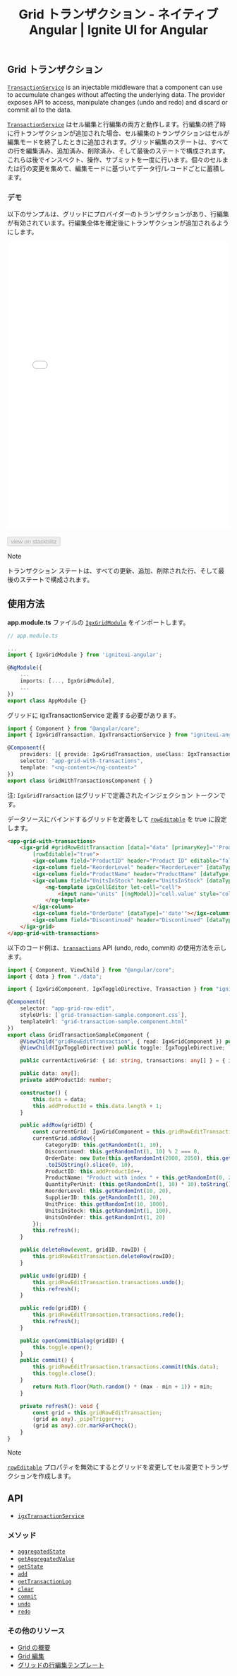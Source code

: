 ﻿---
title: Grid トランザクション - ネイティブ Angular | Ignite UI for Angular
_description: TransactionService はミドルウェアプロバイダーは、データのアクセス、変更の操作 (undo と redo)、すべて破棄または確定のための API を公開します。 
_keywords: Ignite UI for Angular, UI controls, Angular widgets, web widgets, UI widgets, Angular, Native Angular Components Suite, Native Angular Controls, Native Angular Components Library, Native Angular Component, Angular Grid, Angular Data Grid component, Angular Data Grid control, Angular Grid component, Angular Grid control, Angular High Performance Grid, Cell Editing, Row Editing, Batch Updating, Batch Editing, Transactions
_language: ja
---

## Grid トランザクション

[`TransactionService`]({environment:angularApiUrl}/classes/igxtransactionservice.html) is an injectable middleware that a component can use to accumulate changes without affecting the underlying data. The provider exposes API to access, manipulate changes (undo and redo) and discard or commit all to the data.

[`TransactionService`]({environment:angularApiUrl}/classes/igxtransactionservice.html) はセル編集と行編集の両方と動作します。行編集の終了時に行トランザクションが追加された場合、セル編集のトランザクションはセルが編集モードを終了したときに追加されます。グリッド編集のステートは、すべての行を編集済み、追加済み、削除済み、そして最後のステートで構成されます。これらは後でインスペクト、操作、サブミットを一度に行います。個々のセルまたは行の変更を集めて、編集モードに基づいてデータ行/レコードごとに蓄積します。

### デモ

以下のサンプルは、グリッドにプロバイダーのトランザクションがあり、行編集が有効されています。行編集全体を確定後にトランザクションが追加されるようにします。

<div class="sample-container loading" style="height:650px">
    <iframe id="grid-transaction-sample-iframe" src='{environment:demosBaseUrl}/grid-transaction' width="100%" height="100%" seamless frameBorder="0" onload="onSampleIframeContentLoaded(this);"></iframe>
</div>
<br/>
<div>
<button data-localize="stackblitz" disabled class="stackblitz-btn" data-iframe-id="grid-transaction-sample-iframe" data-demos-base-url="{environment:demosBaseUrl}">view on stackblitz</button>
</div>
<div class="divider--half"></div>

> [!NOTE]
> トランザクション ステートは、すべての更新、追加、削除された行、そして最後のステートで構成されます。

## 使用方法
**app.module.ts** ファイルの [`IgxGridModule`]({environment:angularApiUrl}/classes/igxgridmodule.html) をインポートします。

```typescript
// app.module.ts

...
import { IgxGridModule } from 'igniteui-angular';

@NgModule({
    ...
    imports: [..., IgxGridModule],
    ...
})
export class AppModule {}
```

グリッドに igxTransactionService 定義する必要があります。

```typescript
import { Component } from "@angular/core";
import { IgxGridTransaction, IgxTransactionService } from "igniteui-angular";

@Component({
    providers: [{ provide: IgxGridTransaction, useClass: IgxTransactionService }],
    selector: "app-grid-with-transactions",
    template: "<ng-content></ng-content>"
})
export class GridWithTransactionsComponent { }

```

注: `IgxGridTransaction` はグリッドで定義されたインジェクション トークンです。

データソースにバインドするグリッドを定義をして [`rowEditable`]({environment:angularApiUrl}/classes/igxgridcomponent.html#roweditable) を true に設定します。

```html
<app-grid-with-transactions>
    <igx-grid #gridRowEditTransaction [data]="data" [primaryKey]="'ProductID'" width="100%" height="500px"
        [rowEditable]="true">
        <igx-column field="ProductID" header="Product ID" editable="false"></igx-column>
        <igx-column field="ReorderLevel" header="ReorderLever" [dataType]="'number'"></igx-column>
        <igx-column field="ProductName" header="ProductName" [dataType]="'string'"></igx-column>
        <igx-column field="UnitsInStock" header="UnitsInStock" [dataType]="'number'">
            <ng-template igxCellEditor let-cell="cell">
                <input name="units" [(ngModel)]="cell.value" style="color: black" />
            </ng-template>
        </igx-column>
        <igx-column field="OrderDate" [dataType]="'date'"></igx-column>
        <igx-column field="Discontinued" header="Discontinued" [dataType]="'boolean'"></igx-column>
    </igx-grid>
</app-grid-with-transactions>
```

以下のコード例は、[`transactions`]({environment:angularApiUrl}/classes/igxtransactionservice.html) API (undo, redo, commit) の使用方法を示します。

```typescript
import { Component, ViewChild } from "@angular/core";
import { data } from "./data";

import { IgxGridComponent, IgxToggleDirective, Transaction } from "igniteui-angular";

@Component({
    selector: "app-grid-row-edit",
    styleUrls: [`grid-transaction-sample.component.css`],
    templateUrl: "grid-transaction-sample.component.html"
})
export class GridTransactionSampleComponent {
    @ViewChild("gridRowEditTransaction", { read: IgxGridComponent }) public gridRowEditTransaction: IgxGridComponent;
    @ViewChild(IgxToggleDirective) public toggle: IgxToggleDirective;

    public currentActiveGrid: { id: string, transactions: any[] } = { id: "", transactions: [] };

    public data: any[];
    private addProductId: number;

    constructor() {
        this.data = data;
        this.addProductId = this.data.length + 1;
    }

    public addRow(gridID) {
        const currentGrid: IgxGridComponent = this.gridRowEditTransaction;
        currentGrid.addRow({
            CategoryID: this.getRandomInt(1, 10),
            Discontinued: this.getRandomInt(1, 10) % 2 === 0,
            OrderDate: new Date(this.getRandomInt(2000, 2050), this.getRandomInt(0, 11), this.getRandomInt(1, 25))
            .toISOString().slice(0, 10),
            ProductID: this.addProductId++,
            ProductName: "Product with index " + this.getRandomInt(0, 20),
            QuantityPerUnit: (this.getRandomInt(1, 10) * 10).toString() + " pcs.",
            ReorderLevel: this.getRandomInt(10, 20),
            SupplierID: this.getRandomInt(1, 20),
            UnitPrice: this.getRandomInt(10, 1000),
            UnitsInStock: this.getRandomInt(1, 100),
            UnitsOnOrder: this.getRandomInt(1, 20)
        });
        this.refresh();
    }

    public deleteRow(event, gridID, rowID) {
        this.gridRowEditTransaction.deleteRow(rowID);
    }

    public undo(gridID) {
        this.gridRowEditTransaction.transactions.undo();
        this.refresh();
    }

    public redo(gridID) {
        this.gridRowEditTransaction.transactions.redo();
        this.refresh();
    }

    public openCommitDialog(gridID) {
        this.toggle.open();
    }
    public commit() {
        this.gridRowEditTransaction.transactions.commit(this.data);
        this.toggle.close();
    }
        return Math.floor(Math.random() * (max - min + 1)) + min;
    }

    private refresh(): void {
        const grid = this.gridRowEditTransaction;
        (grid as any)._pipeTrigger++;
        (grid as any).cdr.markForCheck();
    }
}

```
> [!NOTE]
> [`rowEditable`]({environment:angularApiUrl}/classes/igxgridcomponent.html#roweditable) プロパティを無効にするとグリッドを変更してセル変更でトランザクションを作成します。

## API

* [`igxTransactionService`]({environment:angularApiUrl}/classes/igxtransactionservice.html)

### メソッド


* [`aggregatedState`]({environment:angularApiUrl}/classes/igxtransactionservice.html#aggregatedstate)
* [`getAggregatedValue`]({environment:angularApiUrl}/classes/igxtransactionservice.html#getaggregatedvalue)
* [`getState`]({environment:angularApiUrl}/classes/igxtransactionservice.html#getstate)
* [`add`]({environment:angularApiUrl}/classes/igxtransactionservice.html#add)
* [`getTransactionLog`]({environment:angularApiUrl}/classes/igxtransactionservice.html#gettransactionlog)
* [`clear`]({environment:angularApiUrl}/classes/igxtransactionservice.html#clear)
* [`commit`]({environment:angularApiUrl}/classes/igxtransactionservice.html#commit)
* [`undo`]({environment:angularApiUrl}/classes/igxtransactionservice.html#undo)
* [`redo`]({environment:angularApiUrl}/classes/igxtransactionservice.html#redo)

### その他のリソース

* [Grid の概要](grid.md)
* [Grid 編集](grid_editing.md)
* [グリッドの行編集テンプレート](grid_row_editing.md)